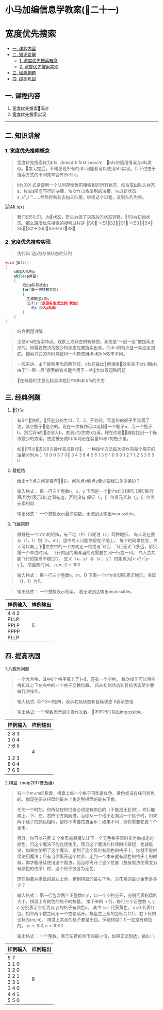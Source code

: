 # 小马加编信息学教案(二十一) 
# 宽度优先搜索


<!-- @import "[TOC]" {cmd="toc" depthFrom=2 depthTo=6 orderedList=false} -->

<!-- code_chunk_output -->

* [一. 课程内容](#一-课程内容)
* [二. 知识讲解](#二-知识讲解)
	* [1. 宽度优先搜索概念](#1-宽度优先搜索概念)
	* [2. 宽度优先搜索实现](#2-宽度优先搜索实现)
* [三. 经典例题](#三-经典例题)
* [四. 提高巩固](#四-提高巩固)

<!-- /code_chunk_output -->
## 一. 课程内容
1. 宽度优先搜索简介
2. 宽度优先搜索实现
---

## 二. 知识讲解

### 1. 宽度优先搜索概念
>宽度优先搜索称为bfs（breadth first search）
bfs的适用情况与dfs类似。学习完后，不难发现所有的dfs问题都可以使用bfs实现。只不过由于搜索方式的不同效率会有所不同。

>bfs的方式是使用一个队列存储当前搜索到的所有状态，然后取出队头状态s，枚举s所有可行的决策，依次作出枚举到的决策，生成新状态s',s'',s'''......然后将新状态加入队尾。继续这个过程，直到队列为空。

![Alt text](http://img.027cgb.com/615854/%E5%B1%8F%E5%B9%95%E5%BF%AB%E7%85%A7%202019-01-25%2015-57-24.png
 "optional title")

> 我们记S0,S1,...为状态，箭头为做了决策后的状态转移，S0为初始状态。那么深度优先搜索的搜索过程是
> S0->(S1，S2），S1->(S3，S4，S5），S2->(S6)，S3->(S7，S8）

### 2. 宽度优先搜索实现
>伪代码
记p为存储状态的队列
```c++
void bfs()
{
    s0加入队列p
    while(p非空)
    {
        取出p队首状态s
        for(每一种转移方式)
        {
          生成新状态s'
          if(s'是没有生成过的状态) 
            将s'加入p队尾
        }
    }
}
```
>结合例题讲解

>注意bfs的搜索特点。观察上方状态的转移图，状态是“一层一层”被搜索出来的，即需要做决策数少的状态先被搜索出来。而dfs的特点是一条路走到底。搜索方式的不同导致同一问题使用dfs和bfs效率不同。

>一般来讲，由于能够用当前解剪枝，dfs在最优解搜索效率高于bfs
而bfs由于“一层一层”搜索的特点适合用于一些类似最短路问题

>在做题时注意比较具体题目中dfs和bfs的优劣

## 三. 经典例题
1. 分油
>有3个油瓶，容量分别为10，7，3。开始时，容量10的瓶子里装满了油，其它瓶子是空的。现在一次操作可以选择一个瓶子a，另一个瓶子b，然后将a的油倒入b，直到a为空或b为满。现在你要编程找出一个操作最少的方案，使油被分成5和5两份在容量10和7的瓶子里。

>如可以通过9次操作完成目标。
一种操作方法每次操作完每个瓶子的油量分别为：
10 0 0
3 7 0
3 4 3
6 4 0
6 1 3
9 1 0
9 0 1
2 7 1
2 5 3
5 5 0

2. 最短路
>给出n个点之间是否有边，问从点x到点y至少要经过多少条边？

>输入格式：
第一行三个整数n，x，y
下面是一个n*n的01矩阵
矩阵第i行第j列为1表示i和j之间有边，否则没有
保证（i，j）位置元素和（j，i）位置元素相同

>输出格式：
一个整数表示最少边数。无法到达输出impossible。

3. 飞越原野
>原野是一个n*m的矩阵，有平地（P）和湖泊（L）两种地形。
鸟人现在要从（1，1）到（n，m），途中鸟人只能停留在平地上。
每个时间单位里，鸟人可以向上下左右中的一个方向走一格或者飞行。
飞行无论飞多远，都只需一个单位时间。
飞行的目的地与当前点需要在同一行或一列。
鸟人总共能飞行的距离不超过D。
定义（x，y）与（x'，y'）的距离为|x-x'|+|y-y'|。
求最短时间。
$n,m,D \le 100$

> 输入格式：
  第一行三个整数n，m，D
  下面一个n*m的矩阵表示地形。保证（1，1）为P。

>输出格式：
    一个整数表示答案。
    若无法到达输出impossible。

样例输入 | 样例输出
------------ | ------------
 4 4 2</br>PLLP</br>PPLP</br>PPPP</br>PLLP | 5



## 四. 提高巩固

1.八数码问题
>一个九宫格，其中8个格子填上了1~8，还有一个空格。
每次操作可以将空格和其上下左右中的一个格子交换位置。
问从初始状态到目标状态至少要做几次操作。

>输入格式: 
两个3*3矩阵，表示初始状态和目标状态
0表示空格

>输出格式: 
一个整数表示最少操作次数。不可行时输出impossible。


样例输入 | 样例输出
------------ | ------------
2 8 3</br>1 0 4</br>7 6 5 </br></br> 1 2 3</br>8 0 4</br> 7 6 5 | 4

 2.棋盘（noip2017普及组）
 >有一个m×m的棋盘，棋盘上每一个格子可能是红色、黄色或没有任何颜色的。你现在要从棋盘的最左上角走到棋盘的最右下角。
>
>任何一个时刻，你所站在的位置必须是有颜色的（不能是无色的），你只能向上、下、左、右四个方向前进。当你从一个格子走向另一个格子时，如果两个格子的颜色相同，那你不需要花费金币；如果不同，则你需要花费 1 个金币。
>
>另外，你可以花费 2 个金币施展魔法让下一个无色格子暂时变为你指定的颜色。但这个魔法不能连续使用，而且这个魔法的持续时间很短，也就是说，如果你使用了这个魔法，走到了这个暂时有颜色的格子上，你就不能继续使用魔法；只有当你离开这个位置，走到一个本来就有颜色的格子上的时候，你才能继续使用这个魔法，而当你离开了这个位置（施展魔法使得变为有颜色的格子）时，这个格子恢复为无色。
>
>现在你要从棋盘的最左上角，走到棋盘的最右下角，求花费的最少金币是多少？

>输入格式：
第一行包含两个正整数m,n，以一个空格分开，分别代表棋盘的大小，棋盘上有颜色的格子的数量。
>接下来的 n 行，每行三个正整数 x, y, c 分别表示坐标为(x,y)的格子有颜色c。
>其中 c=1 代表黄色， c=0 代表红色。相邻两个数之间用一个空格隔开。棋盘左上角的坐标为(1,1)，右下角的坐标为(m,m)。
>棋盘上其余的格子都是无色。保证棋盘(1,1)一定是有颜色的。
>$m \le 100,n\le 1000$

>输出格式：
一个整数，表示花费的金币的最小值，如果无法到达，输出-1。



样例输入 | 样例输出
------------ | ------------
5 7</br>1 1 0</br>1 2 0</br>2 2 1</br>3 3 1</br>3 4 0</br>4 4 1</br>5 5 0 | 8